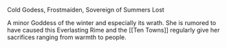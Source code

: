 Cold Godess, Frostmaiden, Sovereign of Summers Lost

A minor Goddess of the winter and especially its wrath. 
She is rumored to have caused this Everlasting Rime and the [[Ten Towns]] regularly give her sacrifices ranging from warmth to people.